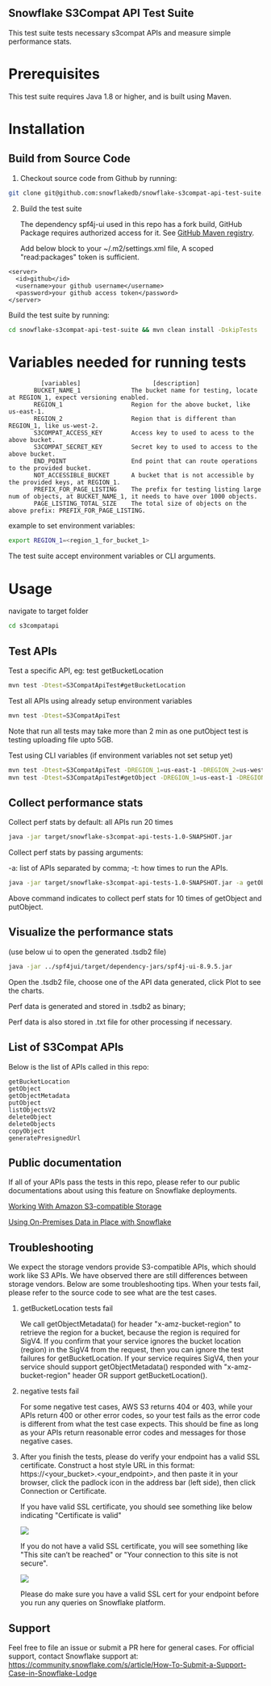 ## **Snowflake S3Compat API Test Suite**

This test suite tests necessary s3compat APIs and measure simple performance stats.

Prerequisites
=============
This test suite requires Java 1.8 or higher, and is built using Maven.

Installation
============
Build from Source Code 
----------------------
1. Checkout source code from Github by running:
```bash
git clone git@github.com:snowflakedb/snowflake-s3compat-api-test-suite.git
```

2. Build the test suite

   The dependency spf4j-ui used in this repo has a fork build, GitHub Package requires authorized access for it. See [GitHub Maven registry](https://docs.github.com/en/packages/working-with-a-github-packages-registry/working-with-the-apache-maven-registry).

   Add below block to your ~/.m2/settings.xml file, A scoped "read:packages" token is sufficient.

```
<server>
  <id>github</id>
  <username>your github username</username>
  <password>your github access token</password>
</server>
```
   Build the test suite by running:
```bash
cd snowflake-s3compat-api-test-suite && mvn clean install -DskipTests
```

Variables needed for running tests
=================================
```
         [variables]                    [description]
       BUCKET_NAME_1              The bucket name for testing, locate at REGION_1, expect versioning enabled.
       REGION_1                   Region for the above bucket, like us-east-1.
       REGION_2                   Region that is different than REGION_1, like us-west-2.
       S3COMPAT_ACCESS_KEY        Access key to used to acess to the above bucket.
       S3COMPAT_SECRET_KEY        Secret key to used to access to the above bucket.
       END_POINT                  End point that can route operations to the provided bucket.
       NOT_ACCESSIBLE_BUCKET      A bucket that is not accessible by the provided keys, at REGION_1.
       PREFIX_FOR_PAGE_LISTING    The prefix for testing listing large num of objects, at BUCKET_NAME_1, it needs to have over 1000 objects. 
       PAGE_LISTING_TOTAL_SIZE    The total size of objects on the above prefix: PREFIX_FOR_PAGE_LISTING.
```
example to set environment variables:
```bash
export REGION_1=<region_1_for_bucket_1>

```

The test suite accept environment variables or CLI arguments.

Usage
=====
navigate to target folder
```bash
cd s3compatapi
``` 

Test APIs
-------------------
Test a specific API, eg: test getBucketLocation
```bash
mvn test -Dtest=S3CompatApiTest#getBucketLocation
```
Test all APIs using already setup environment variables
```bash
mvn test -Dtest=S3CompatApiTest
```
Note that run all tests may take more than 2 min as one putObject test is testing uploading file upto 5GB.

Test using CLI variables (if environment variables not set setup yet)
```bash
mvn test -Dtest=S3CompatApiTest -DREGION_1=us-east-1 -DREGION_2=us-west-2 -D...
mvn test -Dtest=S3CompatApiTest#getObject -DREGION_1=us-east-1 -DREGION_2=us-west-2 -D...
```

Collect performance stats
--------------------------
Collect perf stats by default: all APIs run 20 times
```bash
java -jar target/snowflake-s3compat-api-tests-1.0-SNAPSHOT.jar
```
Collect perf stats by passing arguments: 

-a: list of APIs separated by comma; -t: how times to run the APIs.
```bash
java -jar target/snowflake-s3compat-api-tests-1.0-SNAPSHOT.jar -a getObject,putObject -t 10
```
Above command indicates to collect perf stats for 10 times of getObject and putObject.

Visualize the performance stats
-------------------------------
(use below ui to open the generated .tsdb2 file)
```bash
java -jar ../spf4jui/target/dependency-jars/spf4j-ui-8.9.5.jar
```
Open the .tsdb2 file, choose one of the API data generated, click Plot to see the charts.

Perf data is generated and stored in .tsdb2 as binary;

Perf data is also stored in .txt file for other processing if necessary.

## List of S3Compat APIs
Below is the list of APIs called in this repo:
```
getBucketLocation
getObject
getObjectMetadata
putObject
listObjectsV2
deleteObject
deleteObjects
copyObject
generatePresignedUrl
```

## Public documentation
If all of your APIs pass the tests in this repo, please refer to our public documentations about using this feature on Snowflake deployments.

[Working With Amazon S3-compatible Storage](https://docs.snowflake.com/en/user-guide/data-load-s3-compatible-storage)

[Using On-Premises Data in Place with Snowflake](https://www.snowflake.com/blog/external-tables-on-prem/)

## Troubleshooting
We expect the storage vendors provide S3-compatible APIs, which should work like S3 APIs. We have observed there are still differences between storage vendors.
Below are some troubleshooting tips. When your tests fail, please refer to the source code to see what are the test cases.
1. getBucketLocation tests fail

   We call getObjectMetadata() for header "x-amz-bucket-region" to retrieve the region for a bucket, because the region is required for SigV4. If you confirm that your service ignores the bucket location (region) in the SigV4 from the request, then you can ignore the test failures for getBucketLocation. If your service requires SigV4, then your service should support getObjectMetadata() responded with "x-amz-bucket-region" header OR support getBucketLocation().
2. negative tests fail

   For some negative test cases, AWS S3 returns 404 or 403, while your APIs return 400 or other error codes, so your test fails as the error code is different from what the test case expects.
   This should be fine as long as your APIs return reasonable error codes and messages for those negative cases.

3. After you finish the tests, please do verify your endpoint has a valid SSL certificate. Construct a host style URL in this format: https://<your_bucket>.<your_endpoint>, and then paste it in your browser, click the padlock icon in the address bar (left side), then click Connection or Certificate. 

   If you have valid SSL certificate, you should see something like below indicating "Certificate is valid"

   ![](s3compatapi/src/main/resources/validSSL.png)

   If you do not have a valid SSL certificate, you will see something like "This site can’t be reached" or "Your connection to this site is not secure".
   
   ![](s3compatapi/src/main/resources/invalidSSL.png)

   Please do make sure you have a valid SSL cert for your endpoint before you run any queries on Snowflake platform.

## Support
Feel free to file an issue or submit a PR here for general cases. For official support, contact Snowflake support at: https://community.snowflake.com/s/article/How-To-Submit-a-Support-Case-in-Snowflake-Lodge


